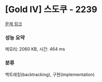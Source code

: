 # [Gold IV] 스도쿠 - 2239 

[문제 링크](https://www.acmicpc.net/problem/2239) 

### 성능 요약

메모리: 2060 KB, 시간: 464 ms

### 분류

백트래킹(backtracking), 구현(implementation)

